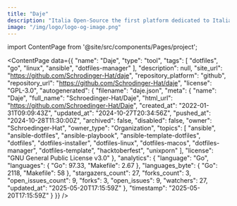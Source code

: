 ```yaml
---
title: "Daje"
description: "Italia Open-Source the first platform dedicated to Italian open-source world."
image: "/img/logo/logo-og-image.png"
---
```

import ContentPage from '@site/src/components/Pages/project';

<ContentPage
    data={{
  "name": "Daje",
  "type": "tool",
  "tags": [
    "dotfiles",
    "go",
    "linux",
    "ansible",
    "dotfiles-manager"
  ],
  "description": null,
  "site_url": "https://github.com/Schrodinger-Hat/daje",
  "repository_platform": "github",
  "repository_url": "https://github.com/Schrodinger-Hat/daje",
  "license": "GPL-3.0",
  "autogenerated": {
    "filename": "daje.json",
    "meta": {
      "name": "Daje",
      "full_name": "Schroedinger-Hat/Daje",
      "html_url": "https://github.com/Schroedinger-Hat/Daje",
      "created_at": "2022-01-31T09:09:43Z",
      "updated_at": "2024-10-27T20:34:56Z",
      "pushed_at": "2024-10-28T11:30:00Z",
      "archived": false,
      "disabled": false,
      "owner": "Schroedinger-Hat",
      "owner_type": "Organization",
      "topics": [
        "ansible",
        "ansible-dotfiles",
        "ansible-playbook",
        "ansible-template-dotfiles",
        "dotfiles",
        "dotfiles-installer",
        "dotfiles-linux",
        "dotfiles-macos",
        "dotfiles-manager",
        "dotfiles-template",
        "hacktoberfest",
        "unixporn"
      ],
      "license": "GNU General Public License v3.0"
    },
    "analytics": {
      "language": "Go",
      "languages": {
        "Go": 97.33,
        "Makefile": 2.67
      },
      "languages_byte": {
        "Go": 2118,
        "Makefile": 58
      },
      "stargazers_count": 27,
      "forks_count": 3,
      "open_issues_count": 9,
      "forks": 3,
      "open_issues": 9,
      "watchers": 27,
      "updated_at": "2025-05-20T17:15:59Z"
    },
    "timestamp": "2025-05-20T17:15:59Z"
  }
}}
/>
